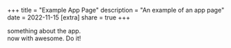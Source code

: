 +++
title = "Example App Page"
description = "An example of an app page"
date = 2022-11-15
[extra]
share = true
+++

something about the app.  
now with awesome.
Do it!